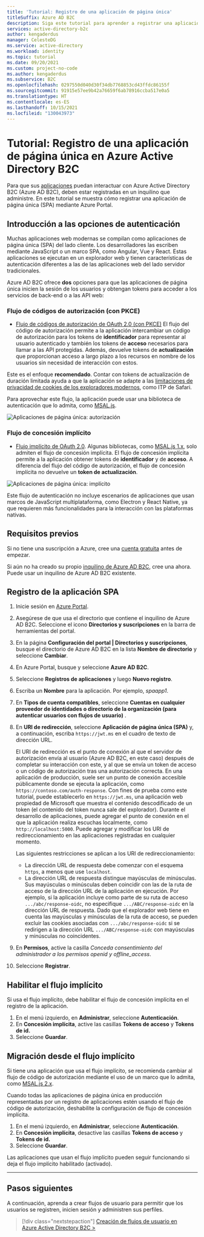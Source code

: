 ```yaml
---
title: 'Tutorial: Registro de una aplicación de página única'
titleSuffix: Azure AD B2C
description: Siga este tutorial para aprender a registrar una aplicación de página única en Azure Active Directory B2C con Azure Portal.
services: active-directory-b2c
author: kengaderdus
manager: CelesteDG
ms.service: active-directory
ms.workload: identity
ms.topic: tutorial
ms.date: 09/20/2021
ms.custom: project-no-code
ms.author: kengaderdus
ms.subservice: B2C
ms.openlocfilehash: 0297550d040d30f34db7768853cd43ffdc86155f
ms.sourcegitcommit: 91915e57ee9b42a76659f6ab78916ccba517e0a5
ms.translationtype: HT
ms.contentlocale: es-ES
ms.lasthandoff: 10/15/2021
ms.locfileid: "130043973"
---
```

# <a name="tutorial-register-a-single-page-application-spa-in-azure-active-directory-b2c"></a>Tutorial: Registro de una aplicación de página única en Azure Active Directory B2C

Para que sus [aplicaciones](application-types.md) puedan interactuar con Azure Active Directory B2C (Azure AD B2C), deben estar registradas en un inquilino que administre. En este tutorial se muestra cómo registrar una aplicación de página única (SPA) mediante Azure Portal.

## <a name="overview-of-authentication-options"></a>Introducción a las opciones de autenticación

Muchas aplicaciones web modernas se compilan como aplicaciones de página única (SPA) del lado cliente. Los desarrolladores las escriben mediante JavaScript o un marco SPA, como Angular, Vue y React. Estas aplicaciones se ejecutan en un explorador web y tienen características de autenticación diferentes a las de las aplicaciones web del lado servidor tradicionales.

Azure AD B2C ofrece **dos** opciones para que las aplicaciones de página única inicien la sesión de los usuarios y obtengan tokens para acceder a los servicios de back-end o a las API web:

### <a name="authorization-code-flow-with-pkce"></a>Flujo de códigos de autorización (con PKCE)
- [Flujo de códigos de autorización de OAuth 2.0 (con PKCE)](./authorization-code-flow.md) El flujo del código de autorización permite a la aplicación intercambiar un código de autorización para los tokens de **identificador** para representar al usuario autenticado y también los tokens de **acceso** necesarios para llamar a las API protegidas. Además, devuelve tokens de **actualización** que proporcionan acceso a largo plazo a los recursos en nombre de los usuarios sin necesidad de interacción con estos. 

Este es el enfoque **recomendado**. Contar con tokens de actualización de duración limitada ayuda a que la aplicación se adapte a las [limitaciones de privacidad de cookies de los exploradores modernos](../active-directory/develop/reference-third-party-cookies-spas.md), como ITP de Safari.

Para aprovechar este flujo, la aplicación puede usar una biblioteca de autenticación que lo admita, como [MSAL.js](https://github.com/AzureAD/microsoft-authentication-library-for-js/tree/dev/lib/msal-browser). 

![Aplicaciones de página única: autorización](./media/tutorial-single-page-app/spa-app-auth.svg)

### <a name="implicit-grant-flow"></a>Flujo de concesión implícito
- [Flujo implícito de OAuth 2.0](implicit-flow-single-page-application.md). Algunas bibliotecas, como [MSAL.js 1.x](https://github.com/AzureAD/microsoft-authentication-library-for-js/tree/dev/lib/msal-core), solo admiten el flujo de concesión implícita. El flujo de concesión implícita permite a la aplicación obtener tokens de **identificador** y de **acceso**. A diferencia del flujo del código de autorización, el flujo de concesión implícita no devuelve un **token de actualización**. 

![Aplicaciones de página única: implícito](./media/tutorial-single-page-app/spa-app.svg)

Este flujo de autenticación no incluye escenarios de aplicaciones que usan marcos de JavaScript multiplataforma, como Electron y React Native, ya que requieren más funcionalidades para la interacción con las plataformas nativas.

## <a name="prerequisites"></a>Requisitos previos

Si no tiene una suscripción a Azure, cree una [cuenta gratuita](https://azure.microsoft.com/free/?WT.mc_id=A261C142F) antes de empezar.

Si aún no ha creado su propio [inquilino de Azure AD B2C](tutorial-create-tenant.md), cree una ahora. Puede usar un inquilino de Azure AD B2C existente.

## <a name="register-the-spa-application"></a>Registro de la aplicación SPA

1. Inicie sesión en [Azure Portal](https://portal.azure.com).
1. Asegúrese de que usa el directorio que contiene el inquilino de Azure AD B2C. Seleccione el icono **Directorios y suscripciones** en la barra de herramientas del portal.
1. En la página **Configuración del portal | Directorios y suscripciones**, busque el directorio de Azure AD B2C en la lista **Nombre de directorio** y seleccione **Cambiar**.
1. En Azure Portal, busque y seleccione **Azure AD B2C**.
1. Seleccione **Registros de aplicaciones** y luego **Nuevo registro**.
1. Escriba un **Nombre** para la aplicación. Por ejemplo, *spaapp1*.
1. En **Tipos de cuenta compatibles**, seleccione **Cuentas en cualquier proveedor de identidades o directorio de la organización (para autenticar usuarios con flujos de usuario)** .
1. En **URI de redirección**, seleccione **Aplicación de página única (SPA)** y, a continuación, escriba `https://jwt.ms` en el cuadro de texto de dirección URL.

    El URI de redirección es el punto de conexión al que el servidor de autorización envía al usuario (Azure AD B2C, en este caso) después de completar su interacción con este, y al que se envía un token de acceso o un código de autorización tras una autorización correcta. En una aplicación de producción, suele ser un punto de conexión accesible públicamente donde se ejecuta la aplicación, como `https://contoso.com/auth-response`. Con fines de prueba como este tutorial, puede establecerlo en `https://jwt.ms`, una aplicación web propiedad de Microsoft que muestra el contenido descodificado de un token (el contenido del token nunca sale del explorador). Durante el desarrollo de aplicaciones, puede agregar el punto de conexión en el que la aplicación realiza escuchas localmente, como `http://localhost:5000`. Puede agregar y modificar los URI de redireccionamiento en las aplicaciones registradas en cualquier momento.

    Las siguientes restricciones se aplican a los URI de redireccionamiento:

    * La dirección URL de respuesta debe comenzar con el esquema `https`, a menos que use `localhost`.
    * La dirección URL de respuesta distingue mayúsculas de minúsculas. Sus mayúsculas o minúsculas deben coincidir con las de la ruta de acceso de la dirección URL de la aplicación en ejecución. Por ejemplo, si la aplicación incluye como parte de su ruta de acceso `.../abc/response-oidc`, no especifique `.../ABC/response-oidc` en la dirección URL de respuesta. Dado que el explorador web tiene en cuenta las mayúsculas y minúsculas de la ruta de acceso, se pueden excluir las cookies asociadas con `.../abc/response-oidc` si se redirigen a la dirección URL `.../ABC/response-oidc` con mayúsculas y minúsculas no coincidentes.

1. En **Permisos**, active la casilla *Conceda consentimiento del administrador a los permisos openid y offline_access*.
1. Seleccione **Registrar**.


## <a name="enable-the-implicit-flow"></a>Habilitar el flujo implícito
Si usa el flujo implícito, debe habilitar el flujo de concesión implícita en el registro de la aplicación.

1. En el menú izquierdo, en **Administrar**, seleccione **Autenticación**.
1. En **Concesión implícita**, active las casillas **Tokens de acceso** y **Tokens de id.**
1. Seleccione **Guardar**.

## <a name="migrate-from-the-implicit-flow"></a>Migración desde el flujo implícito

Si tiene una aplicación que usa el flujo implícito, se recomienda cambiar al flujo de código de autorización mediante el uso de un marco que lo admita, como [MSAL.js 2.x](https://github.com/AzureAD/microsoft-authentication-library-for-js/tree/dev/lib/msal-browser).

Cuando todas las aplicaciones de página única en producción representadas por un registro de aplicaciones estén usando el flujo de código de autorización, deshabilite la configuración de flujo de concesión implícita. 

1. En el menú izquierdo, en **Administrar**, seleccione **Autenticación**.
1. En **Concesión implícita**, desactive las casillas **Tokens de acceso** y **Tokens de id.**
1. Seleccione **Guardar**.

Las aplicaciones que usan el flujo implícito pueden seguir funcionando si deja el flujo implícito habilitado (activado).

* * *

## <a name="next-steps"></a>Pasos siguientes

A continuación, aprenda a crear flujos de usuario para permitir que los usuarios se registren, inicien sesión y administren sus perfiles.

> [!div class="nextstepaction"]
> [Creación de flujos de usuario en Azure Active Directory B2C >](tutorial-create-user-flows.md)
